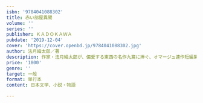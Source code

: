 ```yaml
---
isbn: '9784041088302'
title: 赤い部屋異聞
volume: ''
series: ''
publisher: ＫＡＤＯＫＡＷＡ
pubdate: '2019-12-04'
cover: 'https://cover.openbd.jp/9784041088302.jpg'
author: 法月綸太郎／著
description: 作家・法月綸太郎が、偏愛する東西の名作九篇に捧ぐ、オマージュ連作短編集
price: '1800'
genre: ''
target: 一般
format: 単行本
content: 日本文学、小説・物語

---
```

